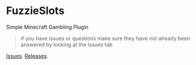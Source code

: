 # FuzzieSlots
Simple Minecraft Gambling Plugin

> if you have issues or questions make sure they have not already been answered by looking at the issues tab

[Issues](https://github.com/fuzziejaxer/FuzzieSlots/issues).
[Releases](https://github.com/fuzziejaxer/FuzzieSlots/releases).
